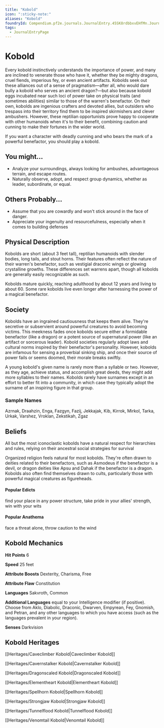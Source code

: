 ```yaml
---
title: "Kobold"
icon: ":sticky-note:"
aliases: "Kobold"
foundryId: Compendium.pf2e.journals.JournalEntry.45SK8rdbbxvEHfMn.JournalEntryPage.naQrTTE7CXu5lnNt
tags:
  - JournalEntryPage
---
```


# Kobold
Every kobold instinctively understands the importance of power, and many are inclined to venerate those who have it, whether they be mighty dragons, cruel fiends, imperious fey, or even ancient artifacts. Kobolds seek out these alliances out of a sense of pragmatism—after all, who would dare bully a kobold who serves an ancient dragon?—but also because kobold eggs incubated near such loci of power take on physical traits (and sometimes abilities) similar to those of the warren's benefactor. On their own, kobolds are ingenious crafters and devoted allies, but outsiders who trespass into their territory find them to be inspired skirmishers and clever ambushers. However, these reptilian opportunists prove happy to cooperate with other humanoids when it's to their benefit, combining caution and cunning to make their fortunes in the wider world.

If you want a character with deadly cunning and who bears the mark of a powerful benefactor, you should play a kobold.

## You might...

*   Analyze your surroundings, always looking for ambushes, advantageous terrain, and escape routes.
*   Naturally observe, adopt, and respect group dynamics, whether as leader, subordinate, or equal.
    

## Others Probably...

*   Assume that you are cowardly and won't stick around in the face of danger.
*   Appreciate your ingenuity and resourcefulness, especially when it comes to building defenses
    

## Physical Description

Kobolds are short (about 3 feet tall), reptilian humanoids with slender bodies, long tails, and stout horns. Their features often reflect the nature of their warren's benefactor, such as vestigial draconic wings or glowing crystalline growths. These differences set warrens apart, though all kobolds are generally easily recognizable as such.

Kobolds mature quickly, reaching adulthood by about 12 years and living to about 60. Some rare kobolds live even longer after harnessing the power of a magical benefactor.

## Society

Kobolds have an ingrained cautiousness that keeps them alive. They're secretive or subservient around powerful creatures to avoid becoming victims. This meekness fades once kobolds secure either a formidable benefactor (like a dragon) or a potent source of supernatural power (like an artifact or sorcerous leader). Kobold societies regularly adopt laws and cultural norms inspired by their benefactor's personality. However, kobolds are infamous for sensing a proverbial sinking ship, and once their source of power fails or seems doomed, their morale breaks swiftly.

A young kobold's given name is rarely more than a syllable or two. However, as they age, achieve status, and accomplish great deeds, they might add more syllables to their names. Kobolds rarely have surnames except in an effort to better fit into a community, in which case they typically adopt the surname of an inspiring figure in that group.

### Sample Names

Azrnak, Draahzin, Enga, Fazgyn, Fazij, Jekkajak, Kib, Kirrok, Mirkol, Tarka, Urkak, Varshez, Vroklan, Zekstikah, Zgaz

## Beliefs

All but the most iconoclastic kobolds have a natural respect for hierarchies and rules, relying on their ancestral social strategies for survival

Organized religion feels natural for most kobolds. They're often drawn to deities related to their benefactors, such as Asmodeus if the benefactor is a devil, or dragon deities like Apsu and Dahak if the benefactor is a dragon. Kobolds also often find themselves drawn to cults, particularly those with powerful magical creatures as figureheads.

#### **Popular Edicts**

find your place in any power structure, take pride in your allies' strength, win with your wits

#### **Popular Anathema**

face a threat alone, throw caution to the wind

## Kobold Mechanics

**Hit Points** 6

**Speed** 25 feet

**Attribute Boosts** Dexterity, Charisma, Free

**Attribute Flaw** Constitution

**Languages** Sakvroth, Common

**Additional Languages** equal to your Intelligence modifier (if positive). Choose from Aklo, Diabolic, Draconic, Dwarven, Empyrean, Fey, Gnomish, and Petran, and any other languages to which you have access (such as the languages prevalent in your region).

**Senses** Darkvision

## Kobold Heritages

[[Heritages/Caveclimber Kobold|Caveclimber Kobold]]

[[Heritages/Cavernstalker Kobold|Cavernstalker Kobold]]

[[Heritages/Dragonscaled Kobold|Dragonscaled Kobold]]

[[Heritages/Elementheart Kobold|Elementheart Kobold]]

[[Heritages/Spellhorn Kobold|Spellhorn Kobold]]

[[Heritages/Strongjaw Kobold|Strongjaw Kobold]]

[[Heritages/Tunnelflood Kobold|Tunnelflood Kobold]]

[[Heritages/Venomtail Kobold|Venomtail Kobold]]